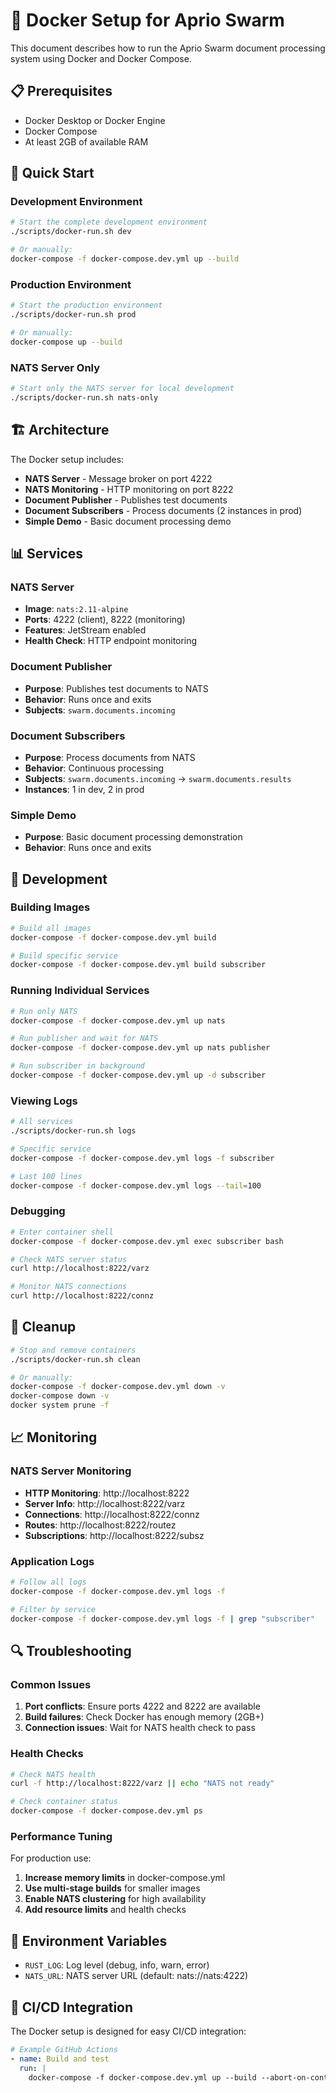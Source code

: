 # 🐳 Docker Setup for Aprio Swarm

This document describes how to run the Aprio Swarm document processing system using Docker and Docker Compose.

## 📋 Prerequisites

- Docker Desktop or Docker Engine
- Docker Compose
- At least 2GB of available RAM

## 🚀 Quick Start

### Development Environment

```bash
# Start the complete development environment
./scripts/docker-run.sh dev

# Or manually:
docker-compose -f docker-compose.dev.yml up --build
```

### Production Environment

```bash
# Start the production environment
./scripts/docker-run.sh prod

# Or manually:
docker-compose up --build
```

### NATS Server Only

```bash
# Start only the NATS server for local development
./scripts/docker-run.sh nats-only
```

## 🏗️ Architecture

The Docker setup includes:

- **NATS Server** - Message broker on port 4222
- **NATS Monitoring** - HTTP monitoring on port 8222
- **Document Publisher** - Publishes test documents
- **Document Subscribers** - Process documents (2 instances in prod)
- **Simple Demo** - Basic document processing demo

## 📊 Services

### NATS Server
- **Image**: `nats:2.11-alpine`
- **Ports**: 4222 (client), 8222 (monitoring)
- **Features**: JetStream enabled
- **Health Check**: HTTP endpoint monitoring

### Document Publisher
- **Purpose**: Publishes test documents to NATS
- **Behavior**: Runs once and exits
- **Subjects**: `swarm.documents.incoming`

### Document Subscribers
- **Purpose**: Process documents from NATS
- **Behavior**: Continuous processing
- **Subjects**: `swarm.documents.incoming` → `swarm.documents.results`
- **Instances**: 1 in dev, 2 in prod

### Simple Demo
- **Purpose**: Basic document processing demonstration
- **Behavior**: Runs once and exits

## 🔧 Development

### Building Images

```bash
# Build all images
docker-compose -f docker-compose.dev.yml build

# Build specific service
docker-compose -f docker-compose.dev.yml build subscriber
```

### Running Individual Services

```bash
# Run only NATS
docker-compose -f docker-compose.dev.yml up nats

# Run publisher and wait for NATS
docker-compose -f docker-compose.dev.yml up nats publisher

# Run subscriber in background
docker-compose -f docker-compose.dev.yml up -d subscriber
```

### Viewing Logs

```bash
# All services
./scripts/docker-run.sh logs

# Specific service
docker-compose -f docker-compose.dev.yml logs -f subscriber

# Last 100 lines
docker-compose -f docker-compose.dev.yml logs --tail=100
```

### Debugging

```bash
# Enter container shell
docker-compose -f docker-compose.dev.yml exec subscriber bash

# Check NATS server status
curl http://localhost:8222/varz

# Monitor NATS connections
curl http://localhost:8222/connz
```

## 🧹 Cleanup

```bash
# Stop and remove containers
./scripts/docker-run.sh clean

# Or manually:
docker-compose -f docker-compose.dev.yml down -v
docker-compose down -v
docker system prune -f
```

## 📈 Monitoring

### NATS Server Monitoring

- **HTTP Monitoring**: http://localhost:8222
- **Server Info**: http://localhost:8222/varz
- **Connections**: http://localhost:8222/connz
- **Routes**: http://localhost:8222/routez
- **Subscriptions**: http://localhost:8222/subsz

### Application Logs

```bash
# Follow all logs
docker-compose -f docker-compose.dev.yml logs -f

# Filter by service
docker-compose -f docker-compose.dev.yml logs -f | grep "subscriber"
```

## 🔍 Troubleshooting

### Common Issues

1. **Port conflicts**: Ensure ports 4222 and 8222 are available
2. **Build failures**: Check Docker has enough memory (2GB+)
3. **Connection issues**: Wait for NATS health check to pass

### Health Checks

```bash
# Check NATS health
curl -f http://localhost:8222/varz || echo "NATS not ready"

# Check container status
docker-compose -f docker-compose.dev.yml ps
```

### Performance Tuning

For production use:

1. **Increase memory limits** in docker-compose.yml
2. **Use multi-stage builds** for smaller images
3. **Enable NATS clustering** for high availability
4. **Add resource limits** and health checks

## 📝 Environment Variables

- `RUST_LOG`: Log level (debug, info, warn, error)
- `NATS_URL`: NATS server URL (default: nats://nats:4222)

## 🔄 CI/CD Integration

The Docker setup is designed for easy CI/CD integration:

```yaml
# Example GitHub Actions
- name: Build and test
  run: |
    docker-compose -f docker-compose.dev.yml up --build --abort-on-container-exit
```
